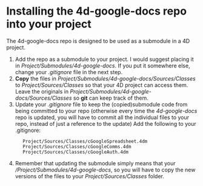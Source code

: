 # Installing the 4d-google-docs repo into your project
The 4d-google-docs repo is designed to be used as a submodule in a 4D project.

1. Add the repo as a submodule to your project.
  I would suggest placing it in *Project/Submodules/4d-google-docs*.  If you put it somewhere else, change your *.gitignore* file in the next step.
2. **Copy** the files in *Project/Submodules/4d-google-docs/Sources/Classes* to *Project/Sources/Classes* so that your 4D project can access them.  Leave the originals in *Project/Submodules/4d-google-docs/Sources/Classes* so **git** can keep track of them.
3. Update your *.gitignore* file to keep the (copied)submodule code from being committed to your repo (otherwise every time the *4d-google-docs* repo is updated, you will have to commit all the individual files to your repo, instead of just a reference to the update)
  Add the following to your .gitignore:
  ```
        Project/Sources/Classes/cGoogleSpreadsheet.4dm
        Project/Sources/Classes/cGoogleComms.4dm
        Project/Sources/Classes/cGoogleAuth.4dm
  ```
4. Remember that updating the submodule simply means that your */Project/Submodules/4d-google-docs*, so you will have to copy the new versions of the files to your *Project/Sources/Classes* folder.